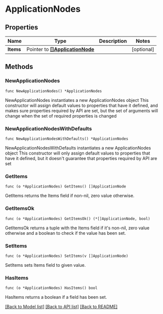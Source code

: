 # ApplicationNodes

## Properties

Name | Type | Description | Notes
------------ | ------------- | ------------- | -------------
**Items** | Pointer to [**[]ApplicationNode**](ApplicationNode.md) |  | [optional]

## Methods

### NewApplicationNodes

`func NewApplicationNodes() *ApplicationNodes`

NewApplicationNodes instantiates a new ApplicationNodes object
This constructor will assign default values to properties that have it defined,
and makes sure properties required by API are set, but the set of arguments
will change when the set of required properties is changed

### NewApplicationNodesWithDefaults

`func NewApplicationNodesWithDefaults() *ApplicationNodes`

NewApplicationNodesWithDefaults instantiates a new ApplicationNodes object
This constructor will only assign default values to properties that have it defined,
but it doesn't guarantee that properties required by API are set

### GetItems

`func (o *ApplicationNodes) GetItems() []ApplicationNode`

GetItems returns the Items field if non-nil, zero value otherwise.

### GetItemsOk

`func (o *ApplicationNodes) GetItemsOk() (*[]ApplicationNode, bool)`

GetItemsOk returns a tuple with the Items field if it's non-nil, zero value otherwise
and a boolean to check if the value has been set.

### SetItems

`func (o *ApplicationNodes) SetItems(v []ApplicationNode)`

SetItems sets Items field to given value.

### HasItems

`func (o *ApplicationNodes) HasItems() bool`

HasItems returns a boolean if a field has been set.

[[Back to Model list]](../README.md#documentation-for-models) [[Back to API list]](../README.md#documentation-for-api-endpoints) [[Back to README]](../README.md)
